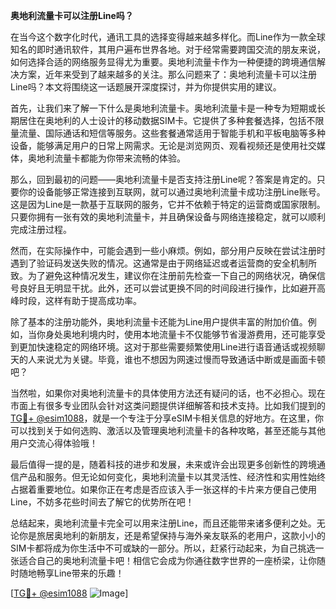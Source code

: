 **奥地利流量卡可以注册Line吗？**

在当今这个数字化时代，通讯工具的选择变得越来越多样化。而Line作为一款全球知名的即时通讯软件，其用户遍布世界各地。对于经常需要跨国交流的朋友来说，如何选择合适的网络服务显得尤为重要。奥地利流量卡作为一种便捷的跨境通信解决方案，近年来受到了越来越多的关注。那么问题来了：奥地利流量卡可以注册Line吗？本文将围绕这一话题展开深度探讨，并为你提供实用的建议。

首先，让我们来了解一下什么是奥地利流量卡。奥地利流量卡是一种专为短期或长期居住在奥地利的人士设计的移动数据SIM卡。它提供了多种套餐选择，包括不限量流量、国际通话和短信等服务。这些套餐通常适用于智能手机和平板电脑等多种设备，能够满足用户的日常上网需求。无论是浏览网页、观看视频还是使用社交媒体，奥地利流量卡都能为你带来流畅的体验。

那么，回到最初的问题——奥地利流量卡是否支持注册Line呢？答案是肯定的。只要你的设备能够正常连接到互联网，就可以通过奥地利流量卡成功注册Line账号。这是因为Line是一款基于互联网的服务，它并不依赖于特定的运营商或国家限制。只要你拥有一张有效的奥地利流量卡，并且确保设备与网络连接稳定，就可以顺利完成注册过程。

然而，在实际操作中，可能会遇到一些小麻烦。例如，部分用户反映在尝试注册时遇到了验证码发送失败的情况。这通常是由于网络延迟或者运营商的安全机制所致。为了避免这种情况发生，建议你在注册前先检查一下自己的网络状况，确保信号良好且无明显干扰。此外，还可以尝试更换不同的时间段进行操作，比如避开高峰时段，这样有助于提高成功率。

除了基本的注册功能外，奥地利流量卡还能为Line用户提供丰富的附加价值。例如，当你身处奥地利境内时，使用本地流量卡不仅能够节省漫游费用，还可能享受到更加快速稳定的网络环境。这对于那些需要频繁使用Line进行语音通话或视频聊天的人来说尤为关键。毕竟，谁也不想因为网速过慢而导致通话中断或是画面卡顿吧？

当然啦，如果你对奥地利流量卡的具体使用方法还有疑问的话，也不必担心。现在市面上有很多专业团队会针对这类问题提供详细解答和技术支持。比如我们提到的[TG💪+ @esim1088](https://t.me/s/esim1088)，就是一个专注于分享eSIM卡相关信息的好地方。在这里，你可以找到关于如何选购、激活以及管理奥地利流量卡的各种攻略，甚至还能与其他用户交流心得体验哦！

最后值得一提的是，随着科技的进步和发展，未来或许会出现更多创新性的跨境通信产品和服务。但无论如何变化，奥地利流量卡以其灵活性、经济性和实用性始终占据着重要地位。如果你正在考虑是否应该入手一张这样的卡片来方便自己使用Line，不妨多花些时间去了解它的优势所在吧！

总结起来，奥地利流量卡完全可以用来注册Line，而且还能带来诸多便利之处。无论你是旅居奥地利的新朋友，还是希望保持与海外亲友联系的老用户，这款小小的SIM卡都将成为你生活中不可或缺的一部分。所以，赶紧行动起来，为自己挑选一张适合自己的奥地利流量卡吧！相信它会成为你通往数字世界的一座桥梁，让你随时随地畅享Line带来的乐趣！

[[TG💪+ @esim1088](https://t.me/s/esim1088) ![Image](https://i.postimg.cc/4NQfJmqS/Snipaste-2025-05-13-00-14-12.png)]
